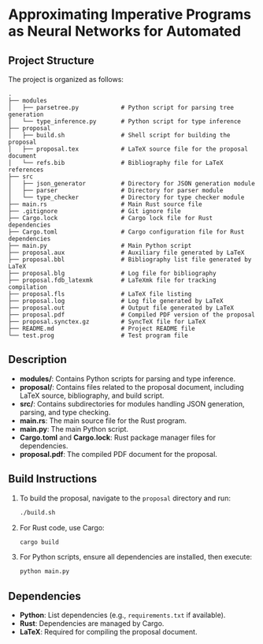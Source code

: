 # Approximating Imperative Programs as Neural Networks for Automated

## Project Structure

The project is organized as follows:

```
.
├── modules
│   ├── parsetree.py            # Python script for parsing tree generation
│   └── type_inference.py       # Python script for type inference
├── proposal
│   ├── build.sh                # Shell script for building the proposal
│   ├── proposal.tex            # LaTeX source file for the proposal document
│   └── refs.bib                # Bibliography file for LaTeX references
├── src
│   ├── json_generator          # Directory for JSON generation module
│   ├── parser                  # Directory for parser module
│   └── type_checker            # Directory for type checker module
├── main.rs                     # Main Rust source file
├── .gitignore                  # Git ignore file
├── Cargo.lock                  # Cargo lock file for Rust dependencies
├── Cargo.toml                  # Cargo configuration file for Rust dependencies
├── main.py                     # Main Python script
├── proposal.aux                # Auxiliary file generated by LaTeX
├── proposal.bbl                # Bibliography list file generated by LaTeX
├── proposal.blg                # Log file for bibliography
├── proposal.fdb_latexmk        # LaTeXmk file for tracking compilation
├── proposal.fls                # LaTeX file listing
├── proposal.log                # Log file generated by LaTeX
├── proposal.out                # Output file generated by LaTeX
├── proposal.pdf                # Compiled PDF version of the proposal
├── proposal.synctex.gz         # SyncTeX file for LaTeX
├── README.md                   # Project README file
└── test.prog                   # Test program file
```

## Description

- **modules/**: Contains Python scripts for parsing and type inference.
- **proposal/**: Contains files related to the proposal document, including LaTeX source, bibliography, and build script.
- **src/**: Contains subdirectories for modules handling JSON generation, parsing, and type checking.
- **main.rs**: The main source file for the Rust program.
- **main.py**: The main Python script.
- **Cargo.toml** and **Cargo.lock**: Rust package manager files for dependencies.
- **proposal.pdf**: The compiled PDF document for the proposal.

## Build Instructions

1. To build the proposal, navigate to the `proposal` directory and run:
   ```bash
   ./build.sh
   ```

2. For Rust code, use Cargo:
   ```bash
   cargo build
   ```

3. For Python scripts, ensure all dependencies are installed, then execute:
   ```bash
   python main.py
   ```

## Dependencies

- **Python**: List dependencies (e.g., `requirements.txt` if available).
- **Rust**: Dependencies are managed by Cargo.
- **LaTeX**: Required for compiling the proposal document.